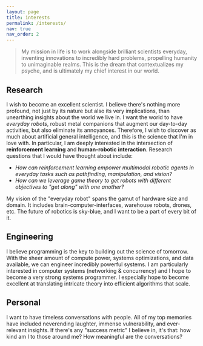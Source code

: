 ```yaml
---
layout: page
title: interests
permalink: /interests/
nav: true
nav_order: 2
---
```

> My mission in life is to work alongside brilliant scientists everyday, inventing innovations to incredibly hard problems, propelling humanity to unimaginable realms.
> This is the dream that contextualizes my psyche, and is ultimately my chief interest in our world.

## Research
I wish to become an excellent scientist. I believe there's nothing more profound, not just by its nature but also its very implications, than unearthing insights about the world we live in.
I want the world to have *everyday robots*, robust metal companions that augment our day-to-day activities, but also eliminate its annoyances. Therefore, I wish to discover as much about artificial
general intelligence, and this is the science that I'm in love with. In particular, I am deeply interested in the intersection of **reinforcement learning** and **human-robotic interaction**. Research questions that I would
have thought about include:

- *How can reinforcement learning empower multimodal robotic agents in everyday tasks such as pathfinding, manipulation, and vision?*
- *How can we leverage game theory to get robots with different objectives to "get along" with one another?*

My vision of the "everyday robot" spans the gamut of hardware size and domain. It includes brain-computer-interfaces, warehouse robots, drones, etc. The future of robotics is sky-blue, and I want to be a part of every
bit of it.

## Engineering
I believe programming is the key to building out the science of tomorrow. With the sheer amount of compute power, systems optimizations, and data available, we can engineer incredibly
powerful systems. I am particularly interested in computer systems (networking & concurrency) and I hope to become a very strong systems programmer. I especially hope to become excellent at translating intricate theory into efficient algorithms that scale. 

## Personal
I want to have timeless conversations with people. All of my top memories have included neverending laughter, immense vulnerability, and ever-relevant insights. If there's any "success metric" I believe in, it's that: how kind am I to those around me? How meaningful are the conversations?